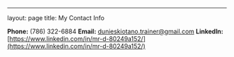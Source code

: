 ---
layout: page
title: My Contact Info

**Phone:** (786) 322-6884
**Email:** dunieskiotano.trainer@gmail.com
**LinkedIn:** [https://www.linkedin.com/in/mr-d-80249a152/](https://www.linkedin.com/in/mr-d-80249a152/)

